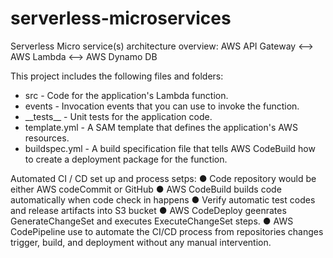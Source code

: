 # serverless-microservices

Serverless Micro service(s) architecture overview:
AWS API Gateway <--> AWS Lambda <--> AWS Dynamo DB

This project includes the following files and folders:

- src - Code for the application's Lambda function.
- events - Invocation events that you can use to invoke the function.
- \_\_tests__ - Unit tests for the application code.
- template.yml - A SAM template that defines the application's AWS resources.
- buildspec.yml -  A build specification file that tells AWS CodeBuild how to create a deployment package for the function.

Automated CI / CD set up and process setps:
● Code repository would be either AWS codeCommit or GitHub 
● AWS CodeBuild builds code automatically when code check in happens 
● Verify automatic test codes and release artifacts into S3 bucket
● AWS CodeDeploy geenrates GenerateChangeSet and executes ExecuteChangeSet steps.
● AWS CodePipeline use to automate the CI/CD process from repositories changes trigger, build, and deployment without any manual intervention.
